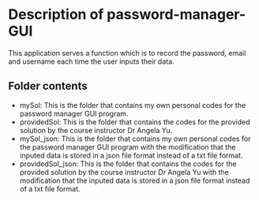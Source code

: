 # Description of password-manager-GUI

This application serves a function which is to record the password, email and username each time the user inputs their data. 

## Folder contents

- mySol: This is the folder that contains my own personal codes for the password manager GUI program.
- providedSol: This is the folder that contains the codes for the provided solution by the course instructor Dr Angela Yu. 
- mySol_json: This is the folder that contains my own personal codes for the password manager GUI program with the modification that the inputed data is stored in a json file format instead of a txt file format.
- providedSol_json: This is the folder that contains the codes for the provided solution by the course instructor Dr Angela Yu with the modification that the inputed data is stored in a json file format instead of a txt file format. 
